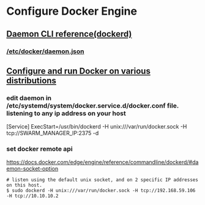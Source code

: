 # Configure Docker Engine 
## [Daemon CLI reference(dockerd)](https://docs.docker.com/engine/reference/commandline/dockerd/)
### [/etc/docker/daemon.json](https://docs.docker.com/engine/reference/commandline/dockerd//#daemon-configuration-file)

## [Configure and run Docker on various distributions](https://docs.docker.com/engine/admin/#configuring-docker)
### edit daemon in /etc/systemd/system/docker.service.d/docker.conf file. listening to any ip address on your host
[Service]
ExecStart=/usr/bin/dockerd -H unix:///var/run/docker.sock -H tcp://SWARM_MANAGER_IP:2375 -d

### set docker remote api
  https://docs.docker.com/edge/engine/reference/commandline/dockerd/#daemon-socket-option
```
# listen using the default unix socket, and on 2 specific IP addresses on this host.
$ sudo dockerd -H unix:///var/run/docker.sock -H tcp://192.168.59.106 -H tcp://10.10.10.2
```

